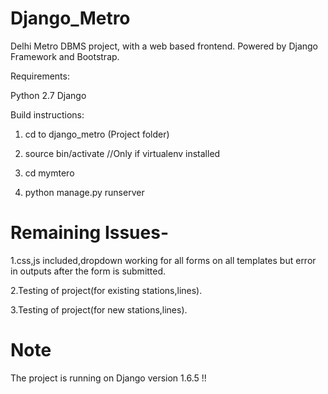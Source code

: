 Django_Metro
============

Delhi Metro DBMS project, with a web based frontend. Powered by Django Framework and Bootstrap.

Requirements:

Python 2.7
Django

Build instructions:

1. cd to django_metro (Project folder)

2. source bin/activate  //Only if virtualenv installed

3. cd mymtero

4. python manage.py runserver


Remaining Issues-
==============

1.css,js included,dropdown working for all forms on all templates but error in outputs after the form is submitted.

2.Testing of project(for existing stations,lines).

3.Testing of project(for new stations,lines).



Note
====

The project is running on Django version 1.6.5 !!













